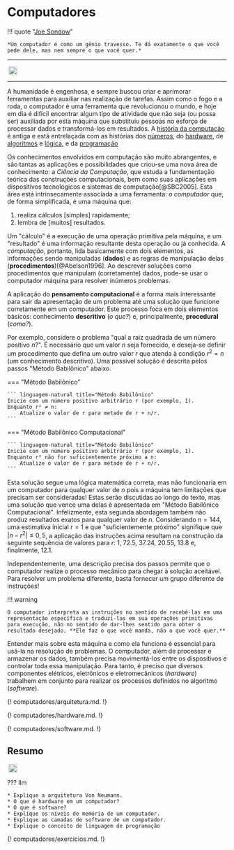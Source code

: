 # Computadores

!!! quote "[Joe Sondow](https://www.linkedin.com/in/joesondow)"

    *Um computador é como um gênio travesso. Te dá exatamente o que você pede dele, mas nem sempre o que você quer.*

---

*<img style="height:20px!important;margin-left:3px;display:inline-block;vertical-align:middle;" src="https://img.shields.io/badge/TODO-Introdução-red">*

---

A humanidade é engenhosa, e sempre buscou criar e aprimorar ferramentas para auxiliar nas realização de tarefas. Assim como o fogo e a roda, o computador é uma ferramenta que revolucionou o mundo, e hoje em dia é difícil encontrar algum tipo de atividade que não seja (ou possa ser) auxiliada por esta máquina que substituiu pessoas no esforço de processar dados e transformá-los em resultados. A [história da computação](https://pt.wikipedia.org/wiki/Hist%C3%B3ria_da_computa%C3%A7%C3%A3o) é antiga e está entrelaçada com as histórias dos [números](http://pt.wikipedia.org/wiki/N%C3%BAmero#Hist.C3.B3ria_dos_n.C3.BAmeros), do [hardware](http://pt.wikipedia.org/wiki/Hardware#Hist.C3.B3ria_do_Hardware), de [algoritmos](http://pt.wikipedia.org/wiki/Algoritmo) e [lógica](http://pt.wikipedia.org/wiki/L%C3%B3gica_matem%C3%A1tica), e da [programação](http://pt.wikipedia.org/wiki/Linguagem_de_programa%C3%A7%C3%A3o#Hist.C3.B3ria)

Os conhecimentos envolvidos em computação são muito abrangentes, e são tantas as aplicações e possibilidades que criou-se uma nova área de conhecimento: a *Ciência da Computação*, que estuda a fundamentação teórica das construções computacionais, bem como suas aplicações em dispositivos tecnológicos e sistemas de computação[@SBC2005]. Esta área está intrinsecamente associada a uma ferramenta: *o computador* que, de forma simplificada, é uma máquina que:

1. realiza cálculos [simples] rapidamente;
1. lembra de [muitos] resultados.

Um "cálculo" é a execução de uma operação primitiva pela máquina, e um "resultado" é uma informação resultante desta operação ou já conhecida. A *computação*, portanto, lida basicamente com dois elementos, as informações sendo manipuladas (**dados**) e as regras de manipulação delas (**procedimentos**)[@Abelson1996]. Ao descrever soluções como procedimentos que manipulam (corretamente) dados, pode-se usar o computador máquina para resolver inúmeros problemas.

A aplicação do **pensamento computacional** é a forma mais interessante para sair da apresentação de um problema até uma solução que funcione corretamente em um computador. Este processo foca em dois elementos básicos: conhecimento **descritivo** (*o que?*) e, principalmente, **procedural** (*como?*).

Por exemplo, considere o problema "qual a raiz quadrada de um número positivo $n$?". É necessário que um valor $n$ seja fornecido, e deseja-se definir um procedimento que defina um outro valor $r$ que atenda à condição $r^2 = n$ (um conhecimento descritivo). Uma possível solução é descrita pelos passos "Método Babilônico" abaixo.

=== "Método Babilônico"

    ``` linguagem-natural title="Método Babilônico"
    Inicie com um número positivo arbitrário r (por exemplo, 1).
    Enquanto r² ≠ n:
        Atualize o valor de r para metade de r + n/r.
    ```

=== "Método Babilônico Computacional"

    ``` linguagem-natural title="Método Babilônico"
    Inicie com um número positivo arbitrário r (por exemplo, 1).
    Enquanto r² não for suficientemente próximo a n:
        Atualize o valor de r para metade de r + n/r.
    ```

Esta solução segue uma lógica matemática correta, mas não funcionaria em um computador para qualquer valor de $n$ pois a máquina tem limitações que precisam ser consideradas! Estas serão discutidas ao longo do texto, mas uma solução que vence uma delas é apresentada em "Método Babilônico Computacional". Infelizmente, esta segunda abordagem também não produz resultados exatos para qualquer valor de $n$. Considerando $n = 144$, uma estimativa inicial $r = 1$ e que "suficientemente próximo" signifique que $|n - r^2| \leq 0,5$, a aplicação das instruções acima resultam na construção da seguinte sequência de valores para $r$: 1, 72.5, 37.24, 20.55, 13.8 e, finalmente, 12.1.

Independentemente, uma descrição precisa dos passos permite que o computador realize o processo mecânico para chegar à solução aceitável. Para resolver um problema diferente, basta fornecer um grupo diferente de instruções!

!!! warning

    O computador interpreta as instruções no sentido de recebê-las em uma representação específica e traduzi-las em sua operações primitivas para execução, não no sentido de dar-lhes sentido para obter o resultado desejado. **Ele faz o que você manda, não o que você quer.**

Entender mais sobre esta máquina e como ela funciona é essencial para usá-la na resolução de problemas. O computador, além de processar e armazenar os dados, também precisa movimentá-los entre os dispositivos e controlar toda essa manipulação. Para tanto, é preciso que diversos componentes elétricos, eletrônicos e eletromecânicos (*hardware*) trabalhem em conjunto para realizar os processos definidos no algoritmo (*software*).

{! computadores/arquitetura.md. !}

{! computadores/hardware.md. !}

{! computadores/software.md. !}

<h2>Resumo</h2>

<img style="height:20px!important;margin-left:3px;display:inline-block;vertical-align:middle;" src="https://img.shields.io/badge/TODO-Resumo-red">

??? llm

    * Explique a arquitetura Von Neumann.
    * O que é hardware em um computador?
    * O que é software?
    * Explique os níveis de memória de um computador.
    * Explique as camadas de software de um computador.
    * Explique o conceito de linguagem de programação

{! computadores/exercicios.md. !}
